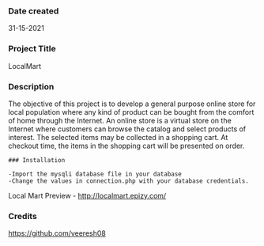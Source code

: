 ### Date created
31-15-2021

### Project Title
LocalMart

### Description
The objective of this project is to develop a general purpose online store for local population where any kind of product can be bought from the comfort of home through the Internet. An online store is a virtual store on the Internet where customers can browse the catalog and select products of interest. The selected items may be collected in a shopping cart. At checkout time, the items in the shopping cart will be presented on order.


``````
### Installation

-Import the mysqli database file in your database
-Change the values in connection.php with your database credentials.

``````
Local Mart Preview - http://localmart.epizy.com/

### Credits
https://github.com/veeresh08



